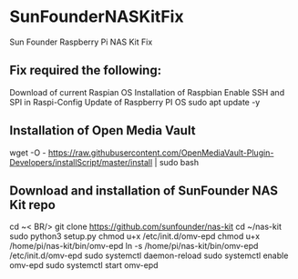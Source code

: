 # SunFounderNASKitFix
Sun Founder Raspberry Pi NAS Kit Fix

## Fix required the following:
Download of current Raspian OS
Installation of Raspbian
Enable SSH and SPI in Raspi-Config
Update of Raspberry PI OS
sudo apt update -y

## Installation of Open Media Vault
wget -O - https://raw.githubusercontent.com/OpenMediaVault-Plugin-Developers/installScript/master/install | sudo bash

## Download and installation of SunFounder NAS Kit repo
cd ~< BR/>
git clone https://github.com/sunfounder/nas-kit
cd ~/nas-kit
sudo python3 setup.py
chmod u+x /etc/init.d/omv-epd
chmod u+x /home/pi/nas-kit/bin/omv-epd
ln -s /home/pi/nas-kit/bin/omv-epd /etc/init.d/omv-epd
sudo systemctl daemon-reload
sudo systemctl enable omv-epd
sudo systemctl start omv-epd

